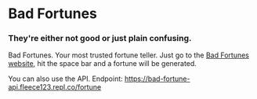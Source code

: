 # Bad Fortunes

### They're either not good or just plain confusing.

Bad Fortunes. Your most trusted fortune teller. Just go to the [Bad Fortunes website](https://badfortunes.locuroid.repl.co), hit the space bar and a fortune will be generated.

You can also use the API. Endpoint: https://bad-fortune-api.fleece123.repl.co/fortune
